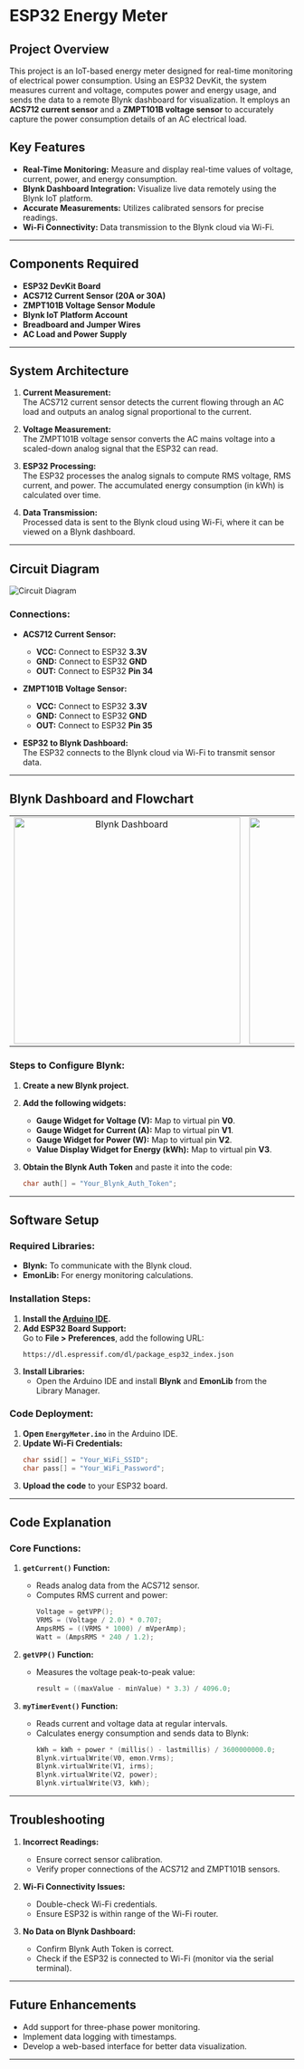 # ESP32 Energy Meter

## Project Overview
This project is an IoT-based energy meter designed for real-time monitoring of electrical power consumption. Using an ESP32 DevKit, the system measures current and voltage, computes power and energy usage, and sends the data to a remote Blynk dashboard for visualization. It employs an **ACS712 current sensor** and a **ZMPT101B voltage sensor** to accurately capture the power consumption details of an AC electrical load.

## Key Features
- **Real-Time Monitoring:** Measure and display real-time values of voltage, current, power, and energy consumption.
- **Blynk Dashboard Integration:** Visualize live data remotely using the Blynk IoT platform.
- **Accurate Measurements:** Utilizes calibrated sensors for precise readings.
- **Wi-Fi Connectivity:** Data transmission to the Blynk cloud via Wi-Fi.

---

## Components Required
- **ESP32 DevKit Board**
- **ACS712 Current Sensor (20A or 30A)**
- **ZMPT101B Voltage Sensor Module**
- **Blynk IoT Platform Account**
- **Breadboard and Jumper Wires**
- **AC Load and Power Supply**

---

## System Architecture
1. **Current Measurement:**  
   The ACS712 current sensor detects the current flowing through an AC load and outputs an analog signal proportional to the current.

2. **Voltage Measurement:**  
   The ZMPT101B voltage sensor converts the AC mains voltage into a scaled-down analog signal that the ESP32 can read.

3. **ESP32 Processing:**  
   The ESP32 processes the analog signals to compute RMS voltage, RMS current, and power. The accumulated energy consumption (in kWh) is calculated over time.

4. **Data Transmission:**  
   Processed data is sent to the Blynk cloud using Wi-Fi, where it can be viewed on a Blynk dashboard.

---

## Circuit Diagram
![Circuit Diagram](ckt.png)

### **Connections:**
- **ACS712 Current Sensor:**
  - **VCC:** Connect to ESP32 **3.3V**
  - **GND:** Connect to ESP32 **GND**
  - **OUT:** Connect to ESP32 **Pin 34**

- **ZMPT101B Voltage Sensor:**
  - **VCC:** Connect to ESP32 **3.3V**
  - **GND:** Connect to ESP32 **GND**
  - **OUT:** Connect to ESP32 **Pin 35**

- **ESP32 to Blynk Dashboard:**  
  The ESP32 connects to the Blynk cloud via Wi-Fi to transmit sensor data.

---

## Blynk Dashboard and Flowchart

<table>
  <tr>
    <td align="center">
      <img src="blynk_dashboard.jpg" alt="Blynk Dashboard" width="400" height="auto">
    </td>
    <td align="center">
      <img src="flowchart.png" alt="Flowchart" width="400" height="auto">
    </td>
  </tr>
</table>


### **Steps to Configure Blynk:**
1. **Create a new Blynk project.**
2. **Add the following widgets:**
   - **Gauge Widget for Voltage (V):** Map to virtual pin **V0**.
   - **Gauge Widget for Current (A):** Map to virtual pin **V1**.
   - **Gauge Widget for Power (W):** Map to virtual pin **V2**.
   - **Value Display Widget for Energy (kWh):** Map to virtual pin **V3**.

3. **Obtain the Blynk Auth Token** and paste it into the code:
   ```cpp
   char auth[] = "Your_Blynk_Auth_Token";
   ```

---

## Software Setup

### **Required Libraries:**
- **Blynk:** To communicate with the Blynk cloud.
- **EmonLib:** For energy monitoring calculations.
  
### **Installation Steps:**
1. **Install the [Arduino IDE](https://www.arduino.cc/en/software).**
2. **Add ESP32 Board Support:**  
   Go to **File > Preferences**, add the following URL:  
   ```
   https://dl.espressif.com/dl/package_esp32_index.json
   ```
3. **Install Libraries:**
   - Open the Arduino IDE and install **Blynk** and **EmonLib** from the Library Manager.

### **Code Deployment:**
1. **Open `EnergyMeter.ino`** in the Arduino IDE.
2. **Update Wi-Fi Credentials:**
   ```cpp
   char ssid[] = "Your_WiFi_SSID";
   char pass[] = "Your_WiFi_Password";
   ```
3. **Upload the code** to your ESP32 board.

---

## Code Explanation

### **Core Functions:**
1. **`getCurrent()` Function:**
   - Reads analog data from the ACS712 sensor.
   - Computes RMS current and power:
     ```cpp
     Voltage = getVPP();
     VRMS = (Voltage / 2.0) * 0.707;
     AmpsRMS = ((VRMS * 1000) / mVperAmp);
     Watt = (AmpsRMS * 240 / 1.2);
     ```

2. **`getVPP()` Function:**
   - Measures the voltage peak-to-peak value:
     ```cpp
     result = ((maxValue - minValue) * 3.3) / 4096.0;
     ```

3. **`myTimerEvent()` Function:**
   - Reads current and voltage data at regular intervals.
   - Calculates energy consumption and sends data to Blynk:
     ```cpp
     kWh = kWh + power * (millis() - lastmillis) / 3600000000.0;
     Blynk.virtualWrite(V0, emon.Vrms);
     Blynk.virtualWrite(V1, irms);
     Blynk.virtualWrite(V2, power);
     Blynk.virtualWrite(V3, kWh);
     ```

---

## Troubleshooting

1. **Incorrect Readings:**
   - Ensure correct sensor calibration.
   - Verify proper connections of the ACS712 and ZMPT101B sensors.

2. **Wi-Fi Connectivity Issues:**
   - Double-check Wi-Fi credentials.
   - Ensure ESP32 is within range of the Wi-Fi router.

3. **No Data on Blynk Dashboard:**
   - Confirm Blynk Auth Token is correct.
   - Check if the ESP32 is connected to Wi-Fi (monitor via the serial terminal).

---

## Future Enhancements
- Add support for three-phase power monitoring.
- Implement data logging with timestamps.
- Develop a web-based interface for better data visualization.

---
